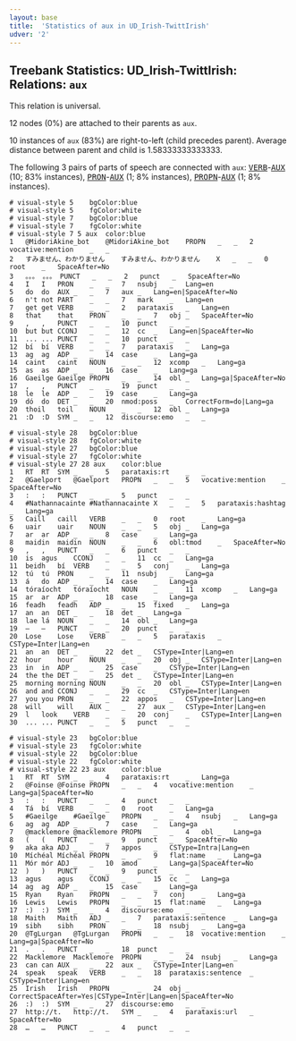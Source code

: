 ```yaml
---
layout: base
title:  'Statistics of aux in UD_Irish-TwittIrish'
udver: '2'
---
```


## Treebank Statistics: UD_Irish-TwittIrish: Relations: `aux`

This relation is universal.

12 nodes (0%) are attached to their parents as `aux`.

10 instances of `aux` (83%) are right-to-left (child precedes parent).
Average distance between parent and child is 1.58333333333333.

The following 3 pairs of parts of speech are connected with `aux`: <tt><a href="ga_twittirish-pos-VERB.html">VERB</a></tt>-<tt><a href="ga_twittirish-pos-AUX.html">AUX</a></tt> (10; 83% instances), <tt><a href="ga_twittirish-pos-PRON.html">PRON</a></tt>-<tt><a href="ga_twittirish-pos-AUX.html">AUX</a></tt> (1; 8% instances), <tt><a href="ga_twittirish-pos-PROPN.html">PROPN</a></tt>-<tt><a href="ga_twittirish-pos-AUX.html">AUX</a></tt> (1; 8% instances).


~~~ conllu
# visual-style 5	bgColor:blue
# visual-style 5	fgColor:white
# visual-style 7	bgColor:blue
# visual-style 7	fgColor:white
# visual-style 7 5 aux	color:blue
1	@MidoriAkine_bot	@MidoriAkine_bot	PROPN	_	_	2	vocative:mention	_	_
2	すみません、わかりません	すみません、わかりません	X	_	_	0	root	_	SpaceAfter=No
3	。。。	。。。	PUNCT	_	_	2	punct	_	SpaceAfter=No
4	I	I	PRON	_	_	7	nsubj	_	Lang=en
5	do	do	AUX	_	_	7	aux	_	Lang=en|SpaceAfter=No
6	n't	not	PART	_	_	7	mark	_	Lang=en
7	get	get	VERB	_	_	2	parataxis	_	Lang=en
8	that	that	PRON	_	_	7	obj	_	SpaceAfter=No
9	,	,	PUNCT	_	_	10	punct	_	_
10	but	but	CCONJ	_	_	12	cc	_	Lang=en|SpaceAfter=No
11	...	...	PUNCT	_	_	10	punct	_	_
12	bí	bí	VERB	_	_	7	parataxis	_	Lang=ga
13	ag	ag	ADP	_	_	14	case	_	Lang=ga
14	caint	caint	NOUN	_	_	12	xcomp	_	Lang=ga
15	as	as	ADP	_	_	16	case	_	Lang=ga
16	Gaeilge	Gaeilge	PROPN	_	_	14	obl	_	Lang=ga|SpaceAfter=No
17	,	,	PUNCT	_	_	19	punct	_	_
18	le	le	ADP	_	_	19	case	_	Lang=ga
19	dó	do	DET	_	_	20	nmod:poss	_	CorrectForm=do|Lang=ga
20	thoil	toil	NOUN	_	_	12	obl	_	Lang=ga
21	:D	:D	SYM	_	_	12	discourse:emo	_	_

~~~


~~~ conllu
# visual-style 28	bgColor:blue
# visual-style 28	fgColor:white
# visual-style 27	bgColor:blue
# visual-style 27	fgColor:white
# visual-style 27 28 aux	color:blue
1	RT	RT	SYM	_	_	5	parataxis:rt	_	_
2	@Gaelport	@Gaelport	PROPN	_	_	5	vocative:mention	_	SpaceAfter=No
3	:	:	PUNCT	_	_	5	punct	_	_
4	#Nathannacainte	#Nathannacainte	X	_	_	5	parataxis:hashtag	_	Lang=ga
5	Caill	caill	VERB	_	_	0	root	_	Lang=ga
6	uair	uair	NOUN	_	_	5	obj	_	Lang=ga
7	ar	ar	ADP	_	_	8	case	_	Lang=ga
8	maidin	maidin	NOUN	_	_	6	obl:tmod	_	SpaceAfter=No
9	,	,	PUNCT	_	_	6	punct	_	_
10	is	agus	CCONJ	_	_	11	cc	_	Lang=ga
11	beidh	bí	VERB	_	_	5	conj	_	Lang=ga
12	tú	tú	PRON	_	_	11	nsubj	_	Lang=ga
13	á	do	ADP	_	_	14	case	_	Lang=ga
14	tóraíocht	tóraíocht	NOUN	_	_	11	xcomp	_	Lang=ga
15	ar	ar	ADP	_	_	18	case	_	Lang=ga
16	feadh	feadh	ADP	_	_	15	fixed	_	Lang=ga
17	an	an	DET	_	_	18	det	_	Lang=ga
18	lae	lá	NOUN	_	_	14	obl	_	Lang=ga
19	–	–	PUNCT	_	_	20	punct	_	_
20	Lose	Lose	VERB	_	_	5	parataxis	_	CSType=Inter|Lang=en
21	an	an	DET	_	_	22	det	_	CSType=Inter|Lang=en
22	hour	hour	NOUN	_	_	20	obj	_	CSType=Inter|Lang=en
23	in	in	ADP	_	_	25	case	_	CSType=Inter|Lang=en
24	the	the	DET	_	_	25	det	_	CSType=Inter|Lang=en
25	morning	morning	NOUN	_	_	20	obl	_	CSType=Inter|Lang=en
26	and	and	CCONJ	_	_	29	cc	_	CSType=Inter|Lang=en
27	you	you	PRON	_	_	22	appos	_	CSType=Inter|Lang=en
28	will	will	AUX	_	_	27	aux	_	CSType=Inter|Lang=en
29	l	look	VERB	_	_	20	conj	_	CSType=Inter|Lang=en
30	...	...	PUNCT	_	_	5	punct	_	_

~~~


~~~ conllu
# visual-style 23	bgColor:blue
# visual-style 23	fgColor:white
# visual-style 22	bgColor:blue
# visual-style 22	fgColor:white
# visual-style 22 23 aux	color:blue
1	RT	RT	SYM	_	_	4	parataxis:rt	_	Lang=ga
2	@Foinse	@Foinse	PROPN	_	_	4	vocative:mention	_	Lang=ga|SpaceAfter=No
3	:	:	PUNCT	_	_	4	punct	_	_
4	Tá	bí	VERB	_	_	0	root	_	Lang=ga
5	#Gaeilge	#Gaeilge	PROPN	_	_	4	nsubj	_	Lang=ga
6	ag	ag	ADP	_	_	7	case	_	Lang=ga
7	@macklemore	@macklemore	PROPN	_	_	4	obl	_	Lang=ga
8	(	(	PUNCT	_	_	9	punct	_	SpaceAfter=No
9	aka	aka	ADJ	_	_	7	appos	_	CSType=Intra|Lang=en
10	Míchéal	Míchéal	PROPN	_	_	9	flat:name	_	Lang=ga
11	Mór	mór	ADJ	_	_	10	amod	_	Lang=ga|SpaceAfter=No
12	)	)	PUNCT	_	_	9	punct	_	_
13	agus	agus	CCONJ	_	_	15	cc	_	Lang=ga
14	ag	ag	ADP	_	_	15	case	_	Lang=ga
15	Ryan	Ryan	PROPN	_	_	7	conj	_	Lang=ga
16	Lewis	Lewis	PROPN	_	_	15	flat:name	_	Lang=ga
17	:)	:)	SYM	_	_	4	discourse:emo	_	_
18	Maith	Maith	ADJ	_	_	7	parataxis:sentence	_	Lang=ga
19	sibh	sibh	PRON	_	_	18	nsubj	_	Lang=ga
20	@TgLurgan	@TgLurgan	PROPN	_	_	18	vocative:mention	_	Lang=ga|SpaceAfter=No
21	.	.	PUNCT	_	_	18	punct	_	_
22	Macklemore	Macklemore	PROPN	_	_	24	nsubj	_	Lang=ga
23	can	can	AUX	_	_	22	aux	_	CSType=Inter|Lang=en
24	speak	speak	VERB	_	_	18	parataxis:sentence	_	CSType=Inter|Lang=en
25	Irish	Irish	PROPN	_	_	24	obj	_	CorrectSpaceAfter=Yes|CSType=Inter|Lang=en|SpaceAfter=No
26	:)	:)	SYM	_	_	27	discourse:emo	_	_
27	http://t.	http://t.	SYM	_	_	4	parataxis:url	_	SpaceAfter=No
28	…	…	PUNCT	_	_	4	punct	_	_

~~~


